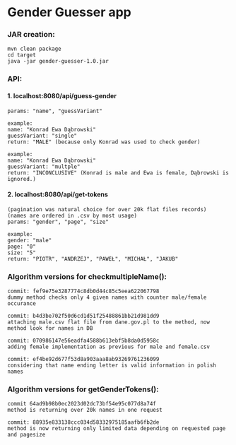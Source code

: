 # Gender Guesser app

### JAR creation:
	mvn clean package
	cd target
	java -jar gender-guesser-1.0.jar
	
### API:
#### 1. localhost:8080/api/guess-gender
    params: "name", "guessVariant"
    
    example: 
    name: "Konrad Ewa Dąbrowski"
    guessVariant: "single"
    return: "MALE" (because only Konrad was used to check gender)
    
    example:
    name: "Konrad Ewa Dąbrowski"
    guessVariant: "multple"
    return: "INCONCLUSIVE" (Konrad is male and Ewa is female, Dąbrowski is ignored.)
    
#### 2. localhost:8080/api/get-tokens
    (pagination was natural choice for over 20k flat files records)
    (names are ordered in .csv by most usage)
    params: "gender", "page", "size"
    
    example: 
    gender: "male"
    page: "0"
    size: "5"
    return: "PIOTR", "ANDRZEJ", "PAWEŁ", "MICHAŁ", "JAKUB"

### Algorithm versions for checkmultipleName():

    commit: fef9e75e3287774c8db0d44c85c5eea622067798
    dummy method checks only 4 given names with counter male/female occurance
    
    commit: b4d3be702f50d6cd1d51f25488861bb21d981dd9
    attaching male.csv flat file from dane.gov.pl to the method, now method look for names in DB
    
    commit: 070986147e56eadfa4588b613ebf5b8da0d5958c
    adding female implementation as previous for male and female.csv
    
    commit: ef4be92d677f53d8a903aaa8ab93269761236099
    considering that name ending letter is valid information in polish names
    
### Algorithm versions for getGenderTokens():

    commit 64ad9b98b0ec2023d02dc73bf54e95c077d8a74f
    method is returning over 20k names in one request
    
    commit: 88935e833138ccc034d58332975185aafb6fb2de
    method is now returning only limited data depending on requested page and pagesize
    
